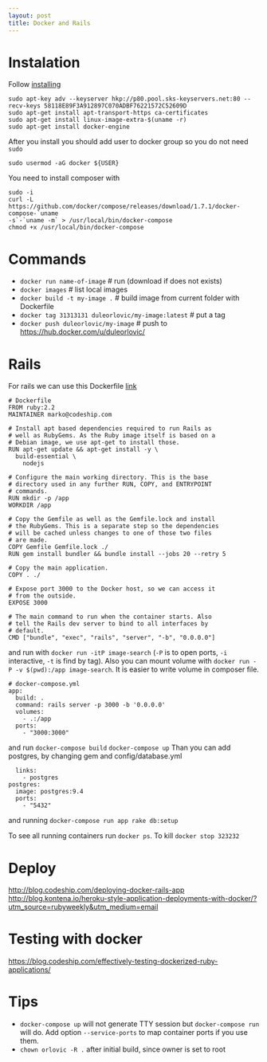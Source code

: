 ```yaml
---
layout: post
title: Docker and Rails
---
```


# Instalation

Follow [installing](https://docs.docker.com/engine/installation/linux/ubuntulinux/)

~~~
sudo apt-key adv --keyserver hkp://p80.pool.sks-keyservers.net:80 --recv-keys 58118E89F3A912897C070ADBF76221572C52609D
sudo apt-get install apt-transport-https ca-certificates
sudo apt-get install linux-image-extra-$(uname -r)
sudo apt-get install docker-engine
~~~

After you install you should add user to docker group so you do not need `sudo`

~~~
sudo usermod -aG docker ${USER}
~~~

You need to install composer with

~~~
sudo -i
curl -L
https://github.com/docker/compose/releases/download/1.7.1/docker-compose-`uname
-s`-`uname -m` > /usr/local/bin/docker-compose
chmod +x /usr/local/bin/docker-compose
~~~

# Commands

* `docker run name-of-image` # run (download if does not exists)
* `docker images` # list local images
* `docker build -t my-image .` # build image from current folder with Dockerfile
* `docker tag 31313131 duleorlovic/my-image:latest` # put a tag
* `docker push duleorlovic/my-image` # push to
  https://hub.docker.com/u/duleorlovic/

# Rails

For rails we can use this Dockerfile [link](http://blog.codeship.com/running-rails-development-environment-docker/)

~~~
# Dockerfile
FROM ruby:2.2 
MAINTAINER marko@codeship.com

# Install apt based dependencies required to run Rails as 
# well as RubyGems. As the Ruby image itself is based on a 
# Debian image, we use apt-get to install those.
RUN apt-get update && apt-get install -y \ 
  build-essential \ 
    nodejs

# Configure the main working directory. This is the base 
# directory used in any further RUN, COPY, and ENTRYPOINT 
# commands.
RUN mkdir -p /app 
WORKDIR /app

# Copy the Gemfile as well as the Gemfile.lock and install 
# the RubyGems. This is a separate step so the dependencies 
# will be cached unless changes to one of those two files 
# are made.
COPY Gemfile Gemfile.lock ./ 
RUN gem install bundler && bundle install --jobs 20 --retry 5

# Copy the main application.
COPY . ./

# Expose port 3000 to the Docker host, so we can access it 
# from the outside.
EXPOSE 3000

# The main command to run when the container starts. Also 
# tell the Rails dev server to bind to all interfaces by 
# default.
CMD ["bundle", "exec", "rails", "server", "-b", "0.0.0.0"]
~~~

and run with `docker run -itP image-search` (`-P` is to open ports, `-i`
interactive, `-t` is find by tag).
Also you can mount volume with `docker run -P -v $(pwd):/app image-search`.
It is easier to write volume in composer file.

~~~
# docker-compose.yml
app:
  build: .
  command: rails server -p 3000 -b '0.0.0.0'
  volumes:
    - .:/app
  ports:
    - "3000:3000"
~~~

and run `docker-compose build` `docker-compose up`
Than you can add postgres, by changing gem and config/database.yml

~~~
  links:
    - postgres
postgres:
  image: postgres:9.4
  ports:
    - "5432"
~~~

and running `docker-compose run app rake db:setup`

To see all running containers run `docker ps`. To kill `docker stop 323232`


# Deploy

<http://blog.codeship.com/deploying-docker-rails-app>
<http://blog.kontena.io/heroku-style-application-deployments-with-docker/?utm_source=rubyweekly&utm_medium=email>

# Testing with docker

<https://blog.codeship.com/effectively-testing-dockerized-ruby-applications/>

# Tips

* `docker-compose up` will not generate TTY session but `docker-compose run`
  will do. Add option `--service-ports` to map container ports if you use them.
* `chown orlovic -R .` after initial build, since owner is set to root


